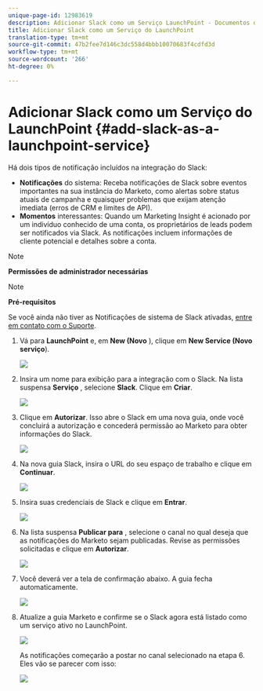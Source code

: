 ```yaml
---
unique-page-id: 12983619
description: Adicionar Slack como um Serviço LaunchPoint - Documentos do Marketing - Documentação do produto
title: Adicionar Slack como um Serviço do LaunchPoint
translation-type: tm+mt
source-git-commit: 47b2fee7d146c3dc558d4bbb10070683f4cdfd3d
workflow-type: tm+mt
source-wordcount: '266'
ht-degree: 0%

---
```



# Adicionar Slack como um Serviço do LaunchPoint {#add-slack-as-a-launchpoint-service}

Há dois tipos de notificação incluídos na integração do Slack:

* **Notificações** do sistema: Receba notificações de Slack sobre eventos importantes na sua instância do Marketo, como alertas sobre status atuais de campanha e quaisquer problemas que exijam atenção imediata (erros de CRM e limites de API).
* **Momentos** interessantes: Quando um Marketing Insight é acionado por um indivíduo conhecido de uma conta, os proprietários de leads podem ser notificados via Slack. As notificações incluem informações de cliente potencial e detalhes sobre a conta.

>[!NOTE]
>
>**Permissões de administrador necessárias**

>[!NOTE]
>
>**Pré-requisitos**
>
>Se você ainda não tiver as Notificações de sistema de Slack ativadas, [entre em contato com o Suporte](http://docs.marketo.com/cdn-cgi/l/email-protection#1d6e686d6d726f695d707c6f76786972337e7270).

1. Vá para **LaunchPoint** e, em **New (Novo** ), clique em **New Service (Novo serviço**).

   ![](assets/image2017-11-27-14-3a13-3a18.png)

1. Insira um nome para exibição para a integração com o Slack. Na lista suspensa **Serviço** , selecione **Slack**. Clique em **Criar**.

   ![](assets/image2017-11-27-15-3a54-3a11.png)

1. Clique em **Autorizar**. Isso abre o Slack em uma nova guia, onde você concluirá a autorização e concederá permissão ao Marketo para obter informações do Slack.

   ![](assets/image2017-11-27-14-3a16-3a6.png)

1. Na nova guia Slack, insira o URL do seu espaço de trabalho e clique em **Continuar**.

   ![](assets/image2017-11-27-15-3a1-3a29.png)

1. Insira suas credenciais de Slack e clique em **Entrar**.

   ![](assets/image2017-11-27-15-3a1-3a3.png)

1. Na lista suspensa **Publicar para** , selecione o canal no qual deseja que as notificações do Marketo sejam publicadas. Revise as permissões solicitadas e clique em **Autorizar**.

   ![](assets/image2018-1-9-13-3a21-3a50.png)

1. Você deverá ver a tela de confirmação abaixo. A guia fecha automaticamente.

   ![](assets/image2017-11-27-15-3a51-3a57.png)

1. Atualize a guia Marketo e confirme se o Slack agora está listado como um serviço ativo no LaunchPoint.

   ![](assets/image2017-11-27-15-3a55-3a37.png)

   As notificações começarão a postar no canal selecionado na etapa 6. Eles vão se parecer com isso:

   ![](assets/samplenotification.png)

